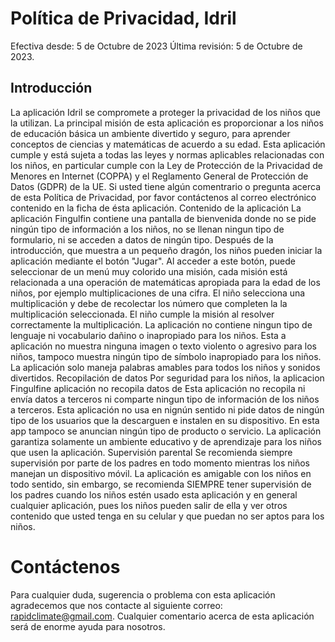 # Política de Privacidad, Idril
Efectiva desde: 5 de Octubre de 2023
Última revisión: 5 de Octubre de 2023.
## Introducción
La aplicación Idril se compromete a proteger la privacidad de los niños que la utilizan. La principal misión de esta aplicación es proporcionar a los niños de educación básica un ambiente divertido y seguro, para aprender conceptos de ciencias y matemáticas de acuerdo a su edad.
Esta aplicación cumple y está sujeta a todas las leyes y normas aplicables relacionadas con los niños, en particular cumple con la Ley de Protección de la Privacidad de Menores en Internet (COPPA) y el Reglamento General de Protección de Datos (GDPR) de la UE.
Si usted tiene algún comentrario o pregunta acerca de esta Política de Privacidad, por favor contáctenos al correo electrónico contenido en la ficha de ésta aplicación.
Contenido de la aplicación
La aplicación Fingulfin contiene una pantalla de bienvenida donde no se pide ningún tipo de información a los niños, no se llenan ningun tipo de formulario, ni se acceden a datos de ningún tipo. Después de la introducción, que muestra a un pequeño dragón, los niños pueden iniciar la aplicación mediante el botón "Jugar". Al acceder a este botón, puede seleccionar de un menú muy colorido una misión, cada misión está relacionada a una operación de matemáticas apropiada para la edad de los niños, por ejemplo multiplicaciones de una cifra.
El niño selecciona una multiplicación y debe de recolectar los número que completen la la multiplicación seleccionada. El niño cumple la misión al resolver correctamente la multiplicación.
La aplicación no contiene ningun tipo de lenguaje ni vocabulario dañino o inapropiado para los niños. Esta a aplicación no muestra ninguna imagen o texto violento o agresivo para los niños, tampoco muestra ningún tipo de símbolo inapropiado para los niños. La aplicación solo maneja palabras amables para todos los niños y sonidos divertidos.
Recopilación de datos
Por seguridad para los niños, la aplicacion Fingulfine aplicación no recopila datos de Esta aplicación no recopila ni envía datos a terceros ni comparte ningun tipo de información de los niños a terceros. Esta aplicación no usa en nignún sentido ni pide datos de ningún tipo de los usuarios que la descarguen e instalen en su dispositivo.
En esta app tampoco se anuncian ningún tipo de producto o servicio. La aplicación garantiza solamente un ambiente educativo y de aprendizaje para los niños que usen la aplicación.
Supervisión parental
Se recomienda siempre supervisión por parte de los padres en todo momento mientras los niños manejan un dispositivo móvil. La aplicación es amigable con los niños en todo sentido, sin embargo, se recomienda SIEMPRE tener supervisión de los padres cuando los niños estén usado esta aplicación y en general cualquier aplicación, pues los niños pueden salir de ella y ver otros contenido que usted tenga en su celular y que puedan no ser aptos para los niños.
# Contáctenos
Para cualquier duda, sugerencia o problema con esta aplicación agradecemos que nos contacte al siguiente correo: rapidclimate@gmail.com. Cualquier comentario acerca de esta aplicación será de enorme ayuda para nosotros.


